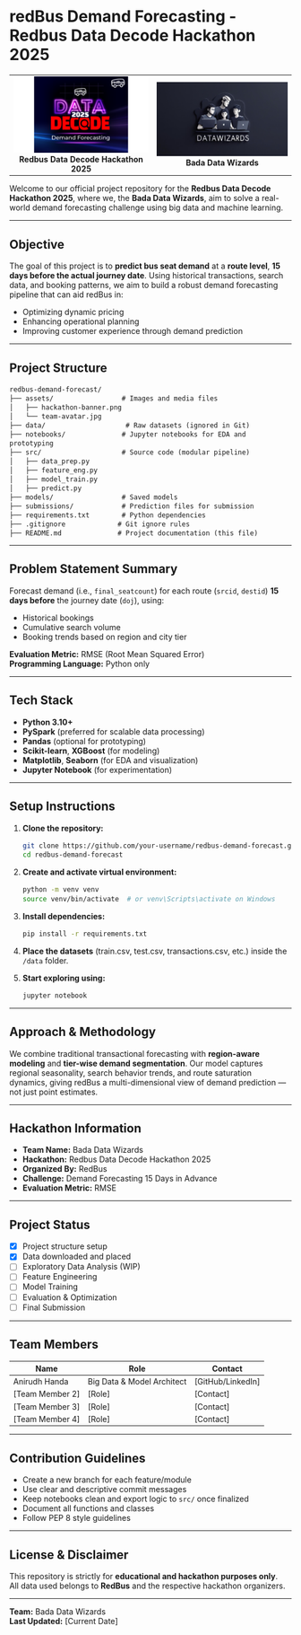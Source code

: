 # redBus Demand Forecasting - Redbus Data Decode Hackathon 2025

<div align="center">
  <table>
    <tr>
      <td align="center">
        <img src="./assets/hackathon-banner2.png" alt="Hackathon Banner" width="400"/>
        <br/>
        <strong>Redbus Data Decode Hackathon 2025</strong>
      </td>
      <td align="center">
        <img src="./assets/team-avatar.png" alt="Bada Data Wizards Team" width="400"/>
        <br/>
        <strong>Bada Data Wizards</strong>
      </td>
    </tr>
  </table>
</div>

Welcome to our official project repository for the **Redbus Data Decode Hackathon 2025**, where we, the **Bada Data Wizards**, aim to solve a real-world demand forecasting challenge using big data and machine learning.

---

## Objective

The goal of this project is to **predict bus seat demand** at a **route level**, **15 days before the actual journey date**. Using historical transactions, search data, and booking patterns, we aim to build a robust demand forecasting pipeline that can aid redBus in:

- Optimizing dynamic pricing
- Enhancing operational planning
- Improving customer experience through demand prediction

---

## Project Structure

```
redbus-demand-forecast/
├── assets/                 # Images and media files
│   ├── hackathon-banner.png
│   └── team-avatar.jpg
├── data/                    # Raw datasets (ignored in Git)
├── notebooks/              # Jupyter notebooks for EDA and prototyping
├── src/                    # Source code (modular pipeline)
│   ├── data_prep.py
│   ├── feature_eng.py
│   ├── model_train.py
│   ├── predict.py
├── models/                 # Saved models
├── submissions/            # Prediction files for submission
├── requirements.txt        # Python dependencies
├── .gitignore             # Git ignore rules
├── README.md              # Project documentation (this file)
```

---

## Problem Statement Summary

Forecast demand (i.e., `final_seatcount`) for each route (`srcid`, `destid`) **15 days before** the journey date (`doj`), using:

- Historical bookings
- Cumulative search volume
- Booking trends based on region and city tier

**Evaluation Metric:** RMSE (Root Mean Squared Error)  
**Programming Language:** Python only

---

## Tech Stack

- **Python 3.10+**
- **PySpark** (preferred for scalable data processing)
- **Pandas** (optional for prototyping)
- **Scikit-learn**, **XGBoost** (for modeling)
- **Matplotlib**, **Seaborn** (for EDA and visualization)
- **Jupyter Notebook** (for experimentation)

---

## Setup Instructions

1. **Clone the repository:**
   ```bash
   git clone https://github.com/your-username/redbus-demand-forecast.git
   cd redbus-demand-forecast
   ```

2. **Create and activate virtual environment:**
   ```bash
   python -m venv venv
   source venv/bin/activate  # or venv\Scripts\activate on Windows
   ```

3. **Install dependencies:**
   ```bash
   pip install -r requirements.txt
   ```

4. **Place the datasets** (train.csv, test.csv, transactions.csv, etc.) inside the `/data` folder.

5. **Start exploring using:**
   ```bash
   jupyter notebook
   ```

---

## Approach & Methodology

We combine traditional transactional forecasting with **region-aware modeling** and **tier-wise demand segmentation**. Our model captures regional seasonality, search behavior trends, and route saturation dynamics, giving redBus a multi-dimensional view of demand prediction — not just point estimates.

---

## Hackathon Information

- **Team Name:** Bada Data Wizards
- **Hackathon:** Redbus Data Decode Hackathon 2025
- **Organized By:** RedBus
- **Challenge:** Demand Forecasting 15 Days in Advance
- **Evaluation Metric:** RMSE

---

## Project Status

- [x] Project structure setup
- [x] Data downloaded and placed
- [ ] Exploratory Data Analysis (WIP)
- [ ] Feature Engineering
- [ ] Model Training
- [ ] Evaluation & Optimization
- [ ] Final Submission

---

## Team Members

<!-- Add your team members here -->
| Name | Role | Contact |
|------|------|---------|
| Anirudh Handa | Big Data & Model Architect | [GitHub/LinkedIn] |
| [Team Member 2] | [Role] | [Contact] |
| [Team Member 3] | [Role] | [Contact] |
| [Team Member 4] | [Role] | [Contact] |

---

## Contribution Guidelines

- Create a new branch for each feature/module
- Use clear and descriptive commit messages
- Keep notebooks clean and export logic to `src/` once finalized
- Document all functions and classes
- Follow PEP 8 style guidelines

---

## License & Disclaimer

This repository is strictly for **educational and hackathon purposes only**.  
All data used belongs to **RedBus** and the respective hackathon organizers.

---

**Team:** Bada Data Wizards  
**Last Updated:** [Current Date]